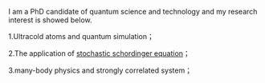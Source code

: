 I am a PhD candidate of quantum science and technology and my research interest is showed below.

1.Ultracold atoms and quantum simulation；

2.The application of [stochastic schordinger equation](stochastic_schordinger_equation.md)；

3.many-body physics and strongly correlated system；
